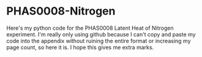 # PHAS0008-Nitrogen
Here's my python code for the PHAS0008 Latent Heat of Nitrogen experiment. 
I'm really only using github because I can't copy and paste my code into the appendix without ruining the entire format or increasing my page count, so here it is.
I hope this gives me extra marks. 
